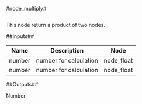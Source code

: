 #node\_multiply#

![]()

This node return a product of two nodes.

##Inputs##

| Name | Description | Node | 
| ----------- | ----------- | ----- |
| number | number for calculation | node\_float |
| number | number for calculation | node\_float |

##Outputs##

Number